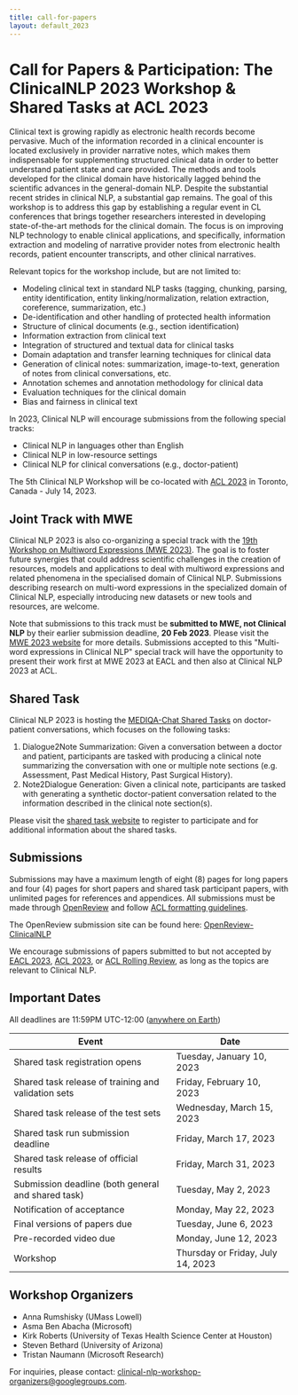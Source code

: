 ```yaml
---
title: call-for-papers
layout: default_2023
---
```


# Call for Papers & Participation: The ClinicalNLP 2023 Workshop & Shared Tasks at ACL 2023

Clinical text is growing rapidly as electronic health records become pervasive.
Much of the information recorded in a clinical encounter is located exclusively in provider narrative notes, which makes them indispensable for supplementing structured clinical data in order to better understand patient state and care provided.
The methods and tools developed for the clinical domain have historically lagged behind the scientific advances in the general-domain NLP.
Despite the substantial recent strides in clinical NLP, a substantial gap remains.
The goal of this workshop is to address this gap by establishing a regular event in CL conferences that brings together researchers interested in developing state-of-the-art methods for the clinical domain.
The focus is on improving NLP technology to enable clinical applications, and specifically, information extraction and modeling of narrative provider notes from electronic health records, patient encounter transcripts, and other clinical narratives.

Relevant topics for the workshop include, but are not limited to:
* Modeling clinical text in standard NLP tasks (tagging, chunking, parsing, entity identification, entity linking/normalization, relation extraction, coreference, summarization, etc.)
* De-identification and other handling of protected health information
* Structure of clinical documents (e.g., section identification)
* Information extraction from clinical text
* Integration of structured and textual data for clinical tasks
* Domain adaptation and transfer learning techniques for clinical data
* Generation of clinical notes: summarization, image-to-text, generation of notes from clinical conversations, etc.
* Annotation schemes and annotation methodology for clinical data
* Evaluation techniques for the clinical domain
* Bias and fairness in clinical text

In 2023, Clinical NLP will encourage submissions from the following special tracks:
* Clinical NLP in languages other than English
* Clinical NLP in low-resource settings
* Clinical NLP for clinical conversations (e.g., doctor-patient)

The 5th Clinical NLP Workshop will be co-located with [ACL 2023](https://2023.aclweb.org/) in Toronto, Canada - July 14, 2023. 

## Joint Track with MWE

Clinical NLP 2023 is also co-organizing a special track with the [19th Workshop on Multiword Expressions (MWE 2023)](https://multiword.org/mwe2023/).
The goal is to foster future synergies that could address scientific challenges in the creation of resources, models and applications to deal with multiword expressions and related phenomena in the specialised domain of Clinical NLP.
Submissions describing research on multi-word expressions in the specialized domain of Clinical NLP, especially introducing new datasets or new tools and resources, are welcome.

Note that submissions to this track must be **submitted to MWE, not Clinical NLP** by their earlier submission deadline, **20 Feb 2023**.
Please visit the [MWE 2023 website](https://multiword.org/mwe2023/) for more details.
Submissions accepted to this "Multi-word expressions in Clinical NLP" special track will have the opportunity to present their work first at MWE 2023 at EACL and then also at Clinical NLP 2023 at ACL.

## Shared Task

Clinical NLP 2023 is hosting the [MEDIQA-Chat Shared Tasks](https://sites.google.com/view/mediqa2023/clinicalnlp-mediqa-chat-2023) on doctor-patient conversations, which focuses on the following tasks:

1. Dialogue2Note Summarization: Given a conversation between a doctor and patient, participants are tasked with producing a clinical note summarizing the conversation with one or multiple note sections (e.g. Assessment, Past Medical History, Past Surgical History). 
2. Note2Dialogue Generation: Given a clinical note, participants are tasked with generating a synthetic doctor-patient conversation related to the information described in the clinical note section(s). 

Please visit the [shared task website](https://sites.google.com/view/mediqa2023/clinicalnlp-mediqa-chat-2023) to register to participate and for additional information about the shared tasks.

## Submissions

Submissions may have a maximum length of eight (8) pages for long papers and four (4) pages for short papers and shared task participant papers, with unlimited pages for references and appendices.
All submissions must be made through [OpenReview](https://openreview.net/) and follow [ACL formatting guidelines](https://acl-org.github.io/ACLPUB/formatting.html).

The OpenReview submission site can be found here: [OpenReview-ClinicalNLP](https://openreview.net/group?id=aclweb.org/ACL/2023/Workshop/Clinical_NLP)

We encourage submissions of papers submitted to but not accepted by [EACL 2023](https://2023.eacl.org/), [ACL 2023](https://2023.aclweb.org/), or [ACL Rolling Review](https://aclrollingreview.org/), as long as the topics are relevant to Clinical NLP.

## Important Dates

All deadlines are 11:59PM UTC-12:00 ([anywhere on Earth](https://www.timeanddate.com/time/zones/aoe))

| Event                                               | Date                                    |
| --------------------------------------------------- | --------------------------------------- |
| Shared task registration opens                      | Tuesday, January 10, 2023               |
| Shared task release of training and validation sets | Friday, February 10, 2023               |
| Shared task release of the test sets                | Wednesday, March 15, 2023               |
| Shared task run submission deadline                 | Friday, March 17, 2023                  |
| Shared task release of official results             | Friday, March 31, 2023                  |
| Submission deadline (both general and shared task)  | Tuesday, May 2, 2023                    |
| Notification of acceptance                          | Monday, May 22, 2023                    |
| Final versions of papers due                        | Tuesday, June 6, 2023                   |
| Pre-recorded video due                              | Monday, June 12, 2023                   |
| Workshop                                            | Thursday or Friday, July 14, 2023       |

## Workshop Organizers

* Anna Rumshisky (UMass Lowell)
* Asma Ben Abacha (Microsoft)
* Kirk Roberts (University of Texas Health Science Center at Houston)
* Steven Bethard (University of Arizona)
* Tristan Naumann (Microsoft Research)

For inquiries, please contact: clinical-nlp-workshop-organizers@googlegroups.com. 
